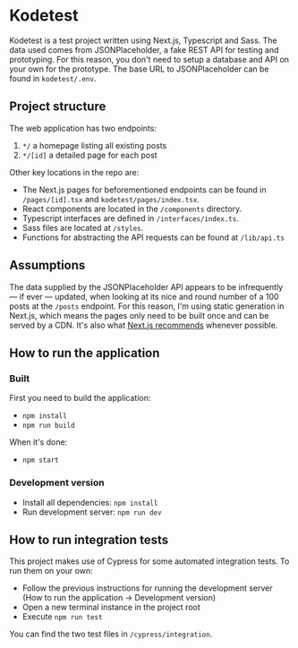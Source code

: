 # Kodetest

Kodetest is a test project written using Next.js, Typescript and Sass. The data used comes from JSONPlaceholder, a fake REST API for testing and prototyping. For this reason, you don't need to setup a database and API on your own for the prototype. The base URL to JSONPlaceholder can be found in `kodetest/.env`.

## Project structure
The web application has two endpoints:
1. `*/` a homepage listing all existing posts
2. `*/[id]` a detailed page for each post

Other key locations in the repo are:

- The Next.js pages for beforementioned endpoints can be found in `/pages/[id].tsx` and `kodetest/pages/index.tsx`.
- React components are located in the `/components` directory.
- Typescript interfaces are defined in `/interfaces/index.ts`.
- Sass files are located at `/styles`.
- Functions for abstracting the API requests can be found at `/lib/api.ts`

## Assumptions
The data supplied by the JSONPlaceholder API appears to be infrequently — if ever — updated, when looking at its nice and round number of a 100 posts at the `/posts` endpoint. For this reason, I'm using static generation in Next.js, which means the pages only need to be built once and can be served by a CDN. It's also what [Next.js recommends](https://nextjs.org/docs/basic-features/pages) whenever possible.

## How to run the application
### Built
First you need to build the application:
- `npm install`
- `npm run build`

When it's done:
- `npm start`

### Development version
- Install all dependencies: `npm install`
- Run development server: `npm run dev`

## How to run integration tests
This project makes use of Cypress for some automated integration tests. To run them on your own:

- Follow the previous instructions for running the development server (How to run the application -> Development version)
- Open a new terminal instance in the project root
- Execute `npm run test`

You can find the two test files in `/cypress/integration`.